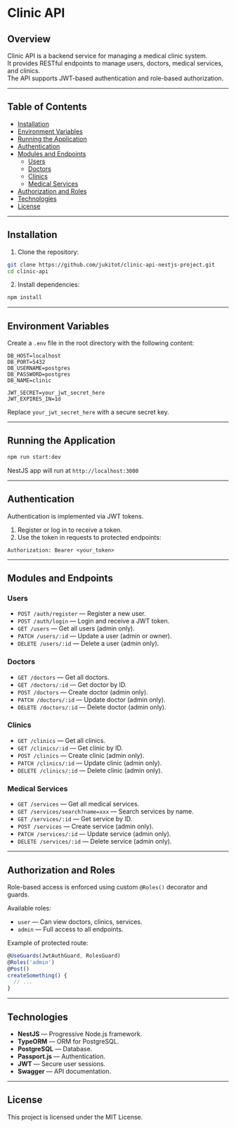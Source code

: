 # Clinic API

## Overview

Clinic API is a backend service for managing a medical clinic system.  
It provides RESTful endpoints to manage users, doctors, medical services, and clinics.  
The API supports JWT-based authentication and role-based authorization.

---

## Table of Contents

- [Installation](#installation)
- [Environment Variables](#environment-variables)
- [Running the Application](#running-the-application)
- [Authentication](#authentication)
- [Modules and Endpoints](#modules-and-endpoints)
  - [Users](#users)
  - [Doctors](#doctors)
  - [Clinics](#clinics)
  - [Medical Services](#medical-services)
- [Authorization and Roles](#authorization-and-roles)
- [Technologies](#technologies)
- [License](#license)

---

## Installation

1. Clone the repository:

```bash
git clone https://github.com/jukitot/clinic-api-nestjs-project.git
cd clinic-api
```

2. Install dependencies:

```bash
npm install
```

---

## Environment Variables

Create a `.env` file in the root directory with the following content:

```env
DB_HOST=localhost
DB_PORT=5432
DB_USERNAME=postgres
DB_PASSWORD=postgres
DB_NAME=clinic

JWT_SECRET=your_jwt_secret_here
JWT_EXPIRES_IN=1d
```

Replace `your_jwt_secret_here` with a secure secret key.

---

## Running the Application

```bash
npm run start:dev
```

NestJS app will run at `http://localhost:3000`

---

## Authentication

Authentication is implemented via JWT tokens.

1. Register or log in to receive a token.
2. Use the token in requests to protected endpoints:

```
Authorization: Bearer <your_token>
```

---

## Modules and Endpoints

### Users

- `POST /auth/register` — Register a new user.
- `POST /auth/login` — Login and receive a JWT token.
- `GET /users` — Get all users (admin only).
- `PATCH /users/:id` — Update a user (admin or owner).
- `DELETE /users/:id` — Delete a user (admin only).

### Doctors

- `GET /doctors` — Get all doctors.
- `GET /doctors/:id` — Get doctor by ID.
- `POST /doctors` — Create doctor (admin only).
- `PATCH /doctors/:id` — Update doctor (admin only).
- `DELETE /doctors/:id` — Delete doctor (admin only).

### Clinics

- `GET /clinics` — Get all clinics.
- `GET /clinics/:id` — Get clinic by ID.
- `POST /clinics` — Create clinic (admin only).
- `PATCH /clinics/:id` — Update clinic (admin only).
- `DELETE /clinics/:id` — Delete clinic (admin only).

### Medical Services

- `GET /services` — Get all medical services.
- `GET /services/search?name=xxx` — Search services by name.
- `GET /services/:id` — Get service by ID.
- `POST /services` — Create service (admin only).
- `PATCH /services/:id` — Update service (admin only).
- `DELETE /services/:id` — Delete service (admin only).

---

## Authorization and Roles

Role-based access is enforced using custom `@Roles()` decorator and guards.

Available roles:
- `user` — Can view doctors, clinics, services.
- `admin` — Full access to all endpoints.

Example of protected route:

```ts
@UseGuards(JwtAuthGuard, RolesGuard)
@Roles('admin')
@Post()
createSomething() {
  // ...
}
```

---

## Technologies

- **NestJS** — Progressive Node.js framework.
- **TypeORM** — ORM for PostgreSQL.
- **PostgreSQL** — Database.
- **Passport.js** — Authentication.
- **JWT** — Secure user sessions.
- **Swagger** — API documentation.

---

## License

This project is licensed under the MIT License.
